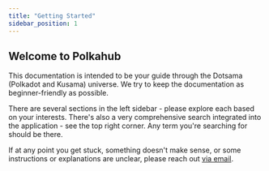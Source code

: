 ```yaml
---
title: "Getting Started"
sidebar_position: 1
---
```


## Welcome to Polkahub

This documentation is intended to be your guide through the Dotsama (Polkadot and Kusama) universe.
We try to keep the documentation as beginner-friendly as possible.

There are several sections in the left sidebar - please explore each based on your interests.
There's also a very comprehensive search integrated into the application - see the top right corner.
Any term you're searching for should be there.

If at any point you get stuck, something doesn't make sense, or some instructions or explanations
are unclear, please reach out [via email](mailto:contact@polkadot.com).

